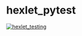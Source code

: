 # hexlet_pytest

[![hexlet_testing](https://github.com/AntonTyurin87/hexlet_pytest/actions/workflows/hexlet_testing.yml/badge.svg)](https://github.com/AntonTyurin87/hexlet_pytest/actions/workflows/hexlet_testing.yml)
